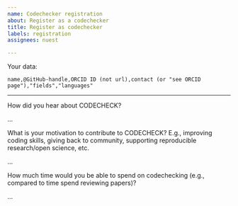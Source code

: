 ```yaml
---
name: Codechecker registration
about: Register as a codechecker
title: Register as codechecker
labels: registration
assignees: nuest

---
```


<!-- Thank you for becoming a codechecker! These HTML comments will not render in the issue, but you can delete them once you've read them if you prefer!

Here is some information on the data requested below:

- ORCID is needed for the checks anyway, and we hope this will have updated contact information in the future
- Contact is important if your ORCID does not have an email, e.g., institutional or personal website
- Fields/domains of expertise is a lower case list of stuff you have experience with, which may help us to increase the chance of you being familiar with a workflow/tool you shall check
- Programming language(s) and experience levels, e.g., "R (intermediate)", "nomic data analysis with MatLab", "spatial data analysis with Python (basic)"; don't worry about experience level too much, anyone should be able to check any workflow given proper documentation; we acknowledge that a CODECHECK can be conducted more efficiently if there is some familiarity with the used tools. -->

<!-- EXAMPLE:

```
Christina Codechecker,@codecheckers,0000-0001-0002-0003,see ORCID page,"neuroscience, models, HPC","R, Matlab"
```

-->

Your data:

```csv
name,@GitHub-handle,ORCID ID (not url),contact (or "see ORCID page"),"fields","languages"
```

<!-- Extra information, completely optional, but interesting for us to know. PLEASE DELETE IF YOU PREFER NOT TO ANSWER -->

------

How did you hear about CODECHECK?

...

What is your motivation to contribute to CODECHECK? E.g., improving coding skills, giving back to community, supporting reproducible research/open science, etc.

...

How much time would you be able to spend on codechecking (e.g., compared to time spend reviewing papers)?

...
